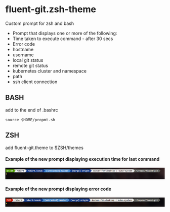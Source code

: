 # fluent-git.zsh-theme

Custom prompt for zsh and bash

* Prompt that displays one or more of the following:
* Time taken to execute command - after 30 secs
* Error code
* hostname
* username
* local git status
* remote git status
* kubernetes cluster and namespace
* path
* ssh client connection


## BASH
add to the end of .bashrc

    source $HOME/propmt.sh

## ZSH
add fluent-git.theme to $ZSH/themes

#### Example of the new prompt diaplaying execution time for last command

![Prompt with timer](full.png?raw=true)

#### Example of the new prompt displaying error code

![Example with error](error.png?raw=true)

